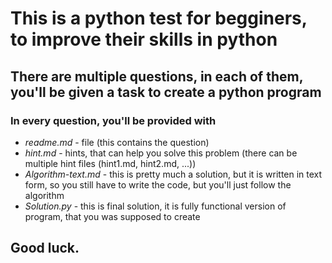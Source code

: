 # This is a python test for begginers, to improve their skills in python

## There are multiple questions, in each of them, you'll be given a task to create a python program
###  In every question, you'll be provided with
  * *readme.md* - file (this contains the question)
  * *hint.md* - hints, that can help you solve this problem (there can be multiple hint files (hint1.md, hint2.md, ...))
  * *Algorithm-text.md* - this is pretty much a solution, but it is written in text form, so you still have to write the code, but you'll just follow the algorithm
  * *Solution.py* - this is final solution, it is fully functional version of program, that you was supposed to create

## Good luck.
